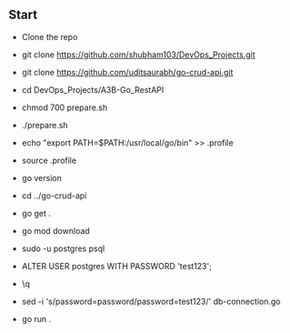 
## Start

- Clone the repo
- git clone https://github.com/shubham103/DevOps_Projects.git
- git clone https://github.com/uditsaurabh/go-crud-api.git
- cd DevOps_Projects/A3B-Go_RestAPI
- chmod 700 prepare.sh
- ./prepare.sh
- echo "export PATH=$PATH:/usr/local/go/bin" >> .profile
- source .profile
- go version

- cd ../go-crud-api
- go get .
- go mod download
- sudo -u postgres psql
- ALTER USER postgres WITH PASSWORD 'test123';
- \q
- sed -i 's/password=password/password=test123/' db-connection.go
- go run .
